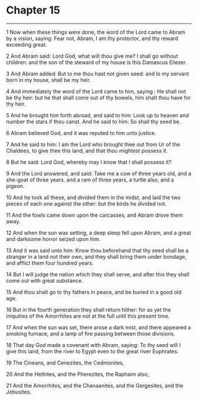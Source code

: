 # Chapter 15

***

1 Now when these things were done, the word of the Lord came to Abram by a vision, saying: Fear not, Abram, I am thy protector, and thy reward exceeding great.

2 And Abram said: Lord God, what wilt thou give me? I shall go without children: and the son of the steward of my house is this Damascus Eliezer.

3 And Abram added: But to me thou hast not given seed: and lo my servant born in my house, shall be my heir.

4 And immediately the word of the Lord came to him, saying : He shall not be thy heir: but he that shall come out of thy bowels, him shalt thou have for thy heir.

5 And he brought him forth abroad, and said to him: Look up to heaven and number the stars if thou canst. And he said to him: So shall thy seed be.

6 Abram believed God, and it was reputed to him unto justice.

7 And he said to him: I am the Lord who brought thee out from Ur of the Chaldees, to give thee this land, and that thou mightest possess it.

8 But he said: Lord God, whereby may I know that I shall possess it?

9 And the Lord answered, and said: Take me a cow of three years old, and a she-goat of three years. and a ram of three years, a turtle also, and a pigeon.

10 And he took all these, and divided them in the midst, and laid the two pieces of each one against the other: but the birds he divided not.

11 And the fowls came down upon the carcasses, and Abram drove them away.

12 And when the sun was setting, a deep sleep fell upon Abram, and a great and darksome horror seized upon him.

13 And it was said unto him: Know thou beforehand that thy seed shall be a stranger in a land not their own, and they shall bring them under bondage, and afflict them four hundred years.

14 But I will judge the nation which they shall serve, and after this they shall come out with great substance.

15 And thou shalt go to thy fathers in peace, and be buried in a good old age.

16 But in the fourth generation they shall return hither: for as yet the iniquities of the Amorrhites are not at the full until this present time.

17 And when the sun was set, there arose a dark mist, and there appeared a smoking furnace, and a lamp of fire passing between those divisions.

18 That day God made a covenant with Abram, saying: To thy seed will I give this land, from the river to Egypt even to the great river Euphrates.

19 The Cineans, and Cenezites, the Cedmonites,

20 And the Hethites, and the Pherezites, the Raphaim also,

21 And the Amorrhites, and the Chanaanites, and the Gergesites, and the Jebusites.

